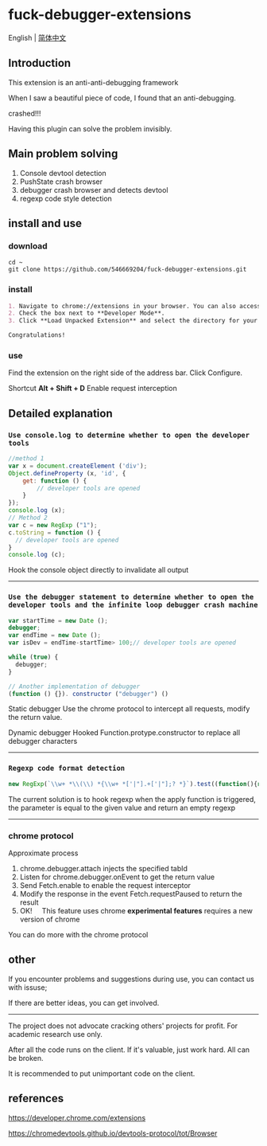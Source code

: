 # fuck-debugger-extensions

English | [简体中文](README.zh-CN.md)

## Introduction
This extension is an anti-anti-debugging framework

When I saw a beautiful piece of code, I found that an anti-debugging.

crashed!!!

Having this plugin can solve the problem invisibly.


## Main problem solving
1. Console devtool detection
2. PushState crash browser
3. debugger crash browser and detects devtool
4. regexp code style detection
   


## install and use

### download
```
cd ~
git clone https://github.com/546669204/fuck-debugger-extensions.git

```

### install

```markdown
1. Navigate to chrome://extensions in your browser. You can also access this page by clicking on the Chrome menu on the top right side of the Omnibox, hovering over   **More Tools** and selecting **Extensions**.  
2. Check the box next to **Developer Mode**.  
3. Click **Load Unpacked Extension** and select the directory for your "Hello Extensions" extension.

Congratulations! 
```
### use  

Find the extension on the right side of the address bar. Click Configure.

Shortcut **Alt + Shift + D** Enable request interception



## Detailed explanation

### `Use console.log to determine whether to open the developer tools`
```javascript
//method 1
var x = document.createElement ('div');
Object.defineProperty (x, 'id', {
    get: function () {
        // developer tools are opened
    }
});
console.log (x);
// Method 2
var c = new RegExp ("1");
c.toString = function () {
  // developer tools are opened
}
console.log (c);
```
Hook the console object directly to invalidate all output


-----
### `Use the debugger statement to determine whether to open the developer tools and the infinite loop debugger crash machine`
```javascript
var startTime = new Date ();
debugger;
var endTime = new Date ();
var isDev = endTime-startTime> 100;// developer tools are opened

while (true) {
  debugger;
}

// Another implementation of debugger
(function () {}). constructor ("debugger") ()

```
Static debugger
Use the chrome protocol to intercept all requests, modify the return value.

Dynamic debugger
Hooked Function.protype.constructor to replace all debugger characters

---
### `Regexp code format detection`
```javascript
new RegExp(`\\w+ *\\(\\) *{\\w+ *['|"].+['|"];? *}`).test((function(){return "dev"}).toString())
```
The current solution is to hook regexp when the apply function is triggered, the parameter is equal to the given value and return an empty regexp

----

### chrome protocol

Approximate process
1. chrome.debugger.attach injects the specified tabId
2. Listen for chrome.debugger.onEvent to get the return value
3. Send Fetch.enable to enable the request interceptor
4. Modify the response in the event Fetch.requestPaused to return the result
5. OK!
   
This feature uses chrome **experimental features** requires a new version of chrome

You can do more with the chrome protocol


## other


If you encounter problems and suggestions during use, you can contact us with issuse;

If there are better ideas, you can get involved.

---


The project does not advocate cracking others' projects for profit. For academic research use only.

After all the code runs on the client. If it's valuable, just work hard. All can be broken.

It is recommended to put unimportant code on the client.


## references

https://developer.chrome.com/extensions

https://chromedevtools.github.io/devtools-protocol/tot/Browser